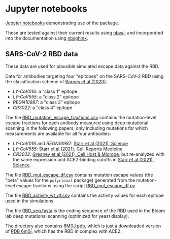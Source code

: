 # Jupyter notebooks

[Jupyter notebooks](https://jupyter.org/) demonstrating use of the package.

These are tested against their current results using [nbval](https://nbval.readthedocs.io), and incorporated into the documentation using [nbsphinx](https://nbsphinx.readthedocs.io/).

## SARS-CoV-2 RBD data
These data are used for plausible simulated escape data against the RBD.

Data for antibodies targeting four "epitopes" on the SARS-CoV-2 RBD using the classification scheme of [Barnes et al (2020)](https://www.nature.com/articles/s41586-020-2852-1):
 - *LY-CoV016*: a "class 1" epitope
 - *LY-CoV555*: a "class 2" epitope
 - *REGN10987*: a "class 3" epitope
 - *CR3022*: a "class 4" epitope

The file [RBD_mutation_escape_fractions.csv](RBD_mutation_escape_fractions.csv) contains the mutation-level escape fractions for each antibody measured using deep mutational scanning in the following papers, only including mutations for which measurements are available for all four antibodies:
  - *LY-CoV016* and *REGN10987*: [Starr et al (2021), Science](https://science.sciencemag.org/content/371/6531/850)
  - *LY-CoV555*: [Starr et al (2021), Cell Reports Medicine](https://doi.org/10.1016/j.xcrm.2021.100255)
  - *CR3022*: [Greaney et al (2021), Cell Host & Microbe](https://www.sciencedirect.com/science/article/pii/S1931312820306247), but re-analyzed with the same expression and ACE2-binding cutoffs in [Starr et al (2021), Science](https://science.sciencemag.org/content/371/6531/850).

The file [RBD_mut_escape_df.csv](RBD_mut_escape_df.csv) contains mutation escape values (the "beta" values for the ``polyclonal`` package) generated from the mutation-level escape fractions using the script [RBD_mut_escape_df.py](RBD_mut_escape_df.py).

The file [RBD_activity_wt_df.csv](RBD_activity_wt_df.csv) contains the activity values for each epitope used in the simulations.

The file [RBD_seq.fasta](RBD_seq.fasta) is the coding sequence of the RBD used in the Bloom lab deep mutational scanning (optimized for yeast display).

The directory also contains [6M0J.pdb](6M0J.pdb), which is just a downloaded version of [PDB 6m0j](https://www.rcsb.org/structure/6M0J), which has the RBD in complex with ACE2.

